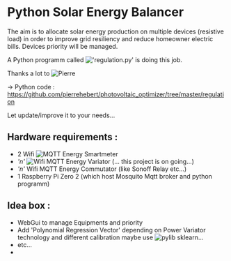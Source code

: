 # **Py**thon **S**olar **E**nergy **B**alancer

The aim is to allocate  solar energy production on multiple devices (resistive load) in order to improve grid resiliency and reduce homeowner electric bills.
Devices priority will be managed.

A Python programm called !['regulation.py']() is doing this job.

Thanks a lot to ![Pierre](https://github.com/pierrehebert)

→ Python code : https://github.com/pierrehebert/photovoltaic_optimizer/tree/master/regulation

Let update/improve it to your needs...

## Hardware requirements :

- 2 Wifi ![MQTT Energy Smartmeter](https://github.com/Coturex/Wifi_Mqtt_SmartMeter)
- _'n'_ ![Wifi MQTT Energy Variator](https://github.com/Coturex/Wifi_Mqtt_PowerVariator) (... this project is on going...)
- _'n'_ Wifi MQTT Energy Commutator (like Sonoff Relay etc...)
- 1 Raspberry Pi Zero 2    (which host Mosquito Mqtt broker and python programm)

## Idea box :
 - WebGui to manage Equipments and priority
 - Add 'Polynomial Regression Vector' depending on Power Variator technology and different calibration
   maybe use ![pylib sklearn...](https://www.askpython.com/python/examples/polynomial-regression-in-python)
 - etc...
 - 
